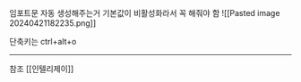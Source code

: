임포트문 자동 생성해주는거
기본값이 비활성화라서 꼭 해줘야 함
![[Pasted image 20240421182235.png]]

단축키는 ctrl+alt+o

---
참조
[[인텔리제이]]
